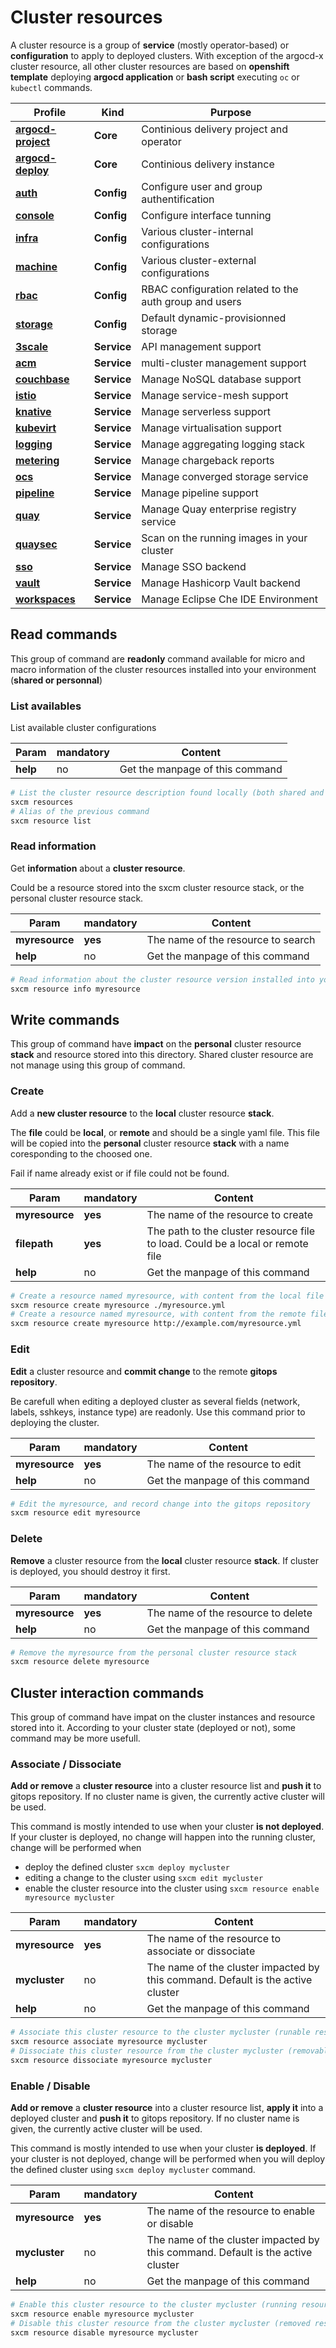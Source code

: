 # Cluster resources

A cluster resource is a group of **service** (mostly operator-based) or **configuration** to apply to deployed clusters. With exception of the argocd-x cluster resource, all other cluster resources are based on **openshift template** deploying **argocd application** or
**bash script** executing `oc` or `kubectl` commands.

| Profile                                           | Kind        | Purpose                                                |
| ------------------------------------------------- | ----------- | ------------------------------------------------------ |
| **[argocd-project](../resources/argocd-project)** | **Core**    | Continious delivery project and operator               |
| **[argocd-deploy](../resources/argocd-deploy)**   | **Core**    | Continious delivery instance                           |
| **[auth](../resources/auth)**                     | **Config**  | Configure user and group authentification              |
| **[console](../resources/console)**               | **Config**  | Configure interface tunning                            |
| **[infra](../resources/infra)**                   | **Config**  | Various cluster-internal configurations                |
| **[machine](../resources/machine)**               | **Config**  | Various cluster-external configurations                |
| **[rbac](../resources/rbac)**                     | **Config**  | RBAC configuration related to the auth group and users |
| **[storage](../resources/storage)**               | **Config**  | Default dynamic-provisionned storage                   |
| **[3scale](../resources/3scale)**                 | **Service** | API management support                                 |
| **[acm](../resources/acm)**                       | **Service** | multi-cluster management support                       |
| **[couchbase](../resources/couchbase)**           | **Service** | Manage NoSQL database support                          |
| **[istio](../resources/istio)**                   | **Service** | Manage service-mesh support                            |
| **[knative](../resources/knative)**               | **Service** | Manage serverless support                              |
| **[kubevirt](../resources/kubevirt)**             | **Service** | Manage virtualisation support                          |
| **[logging](../resources/logging)**               | **Service** | Manage aggregating logging stack                       |
| **[metering](../resources/metering)**             | **Service** | Manage chargeback reports                              |
| **[ocs](../resources/ocs)**                       | **Service** | Manage converged storage service                       |
| **[pipeline](../resources/pipeline)**             | **Service** | Manage pipeline support                                |
| **[quay](../resources/quay)**                     | **Service** | Manage Quay enterprise registry service                |
| **[quaysec](../resources/quaysec)**               | **Service** | Scan on the running images in your cluster             |
| **[sso](../resources/sso)**                       | **Service** | Manage SSO backend                                     |
| **[vault](../resources/vault)**                   | **Service** | Manage Hashicorp Vault backend                         |
| **[workspaces](../resources/workspaces)**         | **Service** | Manage Eclipse Che IDE Environment                     |

## Read commands

This group of command are **readonly** command available for micro and macro information of the cluster
resources installed into your environment (**shared or personnal**)

### List availables

List available cluster configurations

| Param    | mandatory | Content                         |
| -------- | --------- | ------------------------------- |
| **help** | no        | Get the manpage of this command |

```bash
# List the cluster resource description found locally (both shared and personal)
sxcm resources
# Alias of the previous command
sxcm resource list
```

### Read information

Get **information** about a **cluster resource**.

Could be a resource stored into the sxcm cluster resource stack, or the personal cluster resource stack.

| Param          | mandatory | Content                            |
| -------------- | --------- | ---------------------------------- |
| **myresource** | **yes**   | The name of the resource to search |
| **help**       | no        | Get the manpage of this command    |

```bash
# Read information about the cluster resource version installed into your host (local)
sxcm resource info myresource
```

## Write commands

This group of command have **impact** on the **personal** cluster resource **stack** and resource stored into this
directory. Shared cluster resource are not manage using this group of command.

### Create

Add a **new cluster resource** to the **local** cluster resource **stack**.

The **file** could be **local**, or **remote** and should be a single yaml file. This file will be copied into the
**personal** cluster resource **stack** with a name coresponding to the choosed one.

Fail if name already exist or if file could not be found.

| Param          | mandatory | Content                                                                        |
| -------------- | --------- | ------------------------------------------------------------------------------ |
| **myresource** | **yes**   | The name of the resource to create                                             |
| **filepath**   | **yes**   | The path to the cluster resource file to load. Could be a local or remote file |
| **help**       | no        | Get the manpage of this command                                                |

```bash
# Create a resource named myresource, with content from the local file myresource.yml, in your personal resource stack
sxcm resource create myresource ./myresource.yml
# Create a resource named myresource, with content from the remote file http://example.com/myresource.yml, in your personal resource stack
sxcm resource create myresource http://example.com/myresource.yml
```

### Edit

**Edit** a cluster resource and **commit change** to the remote **gitops repository**.

Be carefull when editing a deployed cluster as several fields (network, labels, sshkeys, instance type)
are readonly. Use this command prior to deploying the cluster.

| Param          | mandatory | Content                          |
| -------------- | --------- | -------------------------------- |
| **myresource** | **yes**   | The name of the resource to edit |
| **help**       | no        | Get the manpage of this command  |

```bash
# Edit the myresource, and record change into the gitops repository
sxcm resource edit myresource
```

### Delete

**Remove** a cluster resource from the **local** cluster resource **stack**. If cluster is deployed, you should destroy it first.

| Param          | mandatory | Content                            |
| -------------- | --------- | ---------------------------------- |
| **myresource** | **yes**   | The name of the resource to delete |
| **help**       | no        | Get the manpage of this command    |

```bash
# Remove the myresource from the personal cluster resource stack
sxcm resource delete myresource
```

## Cluster interaction commands

This group of command have impat on the cluster instances and resource stored into it.
According to your cluster state (deployed or not), some command may be more usefull.

### Associate / Dissociate

**Add or remove** a **cluster resource** into a cluster resource list and **push it** to gitops repository. If no cluster name is
given, the currently active cluster will be used.

This command is mostly intended to use when your cluster **is not deployed**. If your cluster is deployed, no change will
happen into the running cluster, change will be performed when

- deploy the defined cluster `sxcm deploy mycluster`
- editing a change to the cluster using `sxcm edit mycluster`
- enable the cluster resource into the cluster using `sxcm resource enable myresource mycluster`

| Param          | mandatory | Content                                                                         |
| -------------- | --------- | ------------------------------------------------------------------------------- |
| **myresource** | **yes**   | The name of the resource to associate or dissociate                             |
| **mycluster**  | no        | The name of the cluster impacted by this command. Default is the active cluster |
| **help**       | no        | Get the manpage of this command                                                 |

```bash
# Associate this cluster resource to the cluster mycluster (runable resource)
sxcm resource associate myresource mycluster
# Dissociate this cluster resource from the cluster mycluster (removable resource)
sxcm resource dissociate myresource mycluster
```

### Enable / Disable

**Add or remove** a **cluster resource** into a cluster resource list, **apply it** into a deployed cluster and **push it** to gitops repository.
If no cluster name is given, the currently active cluster will be used.

This command is mostly intended to use when your cluster **is deployed**. If your cluster is not deployed, change will be performed when
you will deploy the defined cluster using `sxcm deploy mycluster` command.

| Param          | mandatory | Content                                                                         |
| -------------- | --------- | ------------------------------------------------------------------------------- |
| **myresource** | **yes**   | The name of the resource to enable or disable                                   |
| **mycluster**  | no        | The name of the cluster impacted by this command. Default is the active cluster |
| **help**       | no        | Get the manpage of this command                                                 |

```bash
# Enable this cluster resource to the cluster mycluster (running resource)
sxcm resource enable myresource mycluster
# Disable this cluster resource from the cluster mycluster (removed resource)
sxcm resource disable myresource mycluster
```
